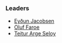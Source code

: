 ### Leaders
* [Eyðun Jacobsen](mailto:eyun.ejacobsen@owasp.org)
* [Oluf Faroe](mailto:oluf.faroe@owasp.org)
* [Teitur Arge Seloy](mailto:teitur.argeseloy@owasp.org)
